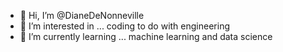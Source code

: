 - 👋 Hi, I’m @DianeDeNonneville
- 👀 I’m interested in ... coding to do with engineering
- 🌱 I’m currently learning ... machine learning and data science
